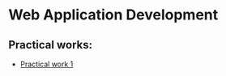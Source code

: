 # Web Application Development

## Practical works:

- [Practical work 1](practical-work1/task1.html)
